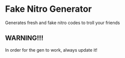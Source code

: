 # Fake Nitro Generator
Generates fresh and fake nitro codes to troll your friends
## WARNING!!!
In order for the gen to work, always update it!
